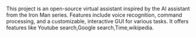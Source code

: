 This project is an open-source virtual assistant inspired by the AI assistant from the Iron Man series.
Features include voice recognition, command processing, and a customizable, interactive GUI for various tasks.
It offers features like Youtube search,Google search,Time,wikipedia.

